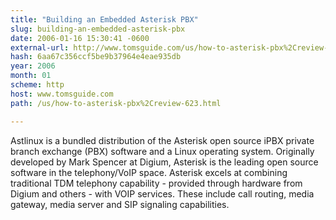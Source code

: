 ```yaml
---
title: "Building an Embedded Asterisk PBX"
slug: building-an-embedded-asterisk-pbx
date: 2006-01-16 15:30:41 -0600
external-url: http://www.tomsguide.com/us/how-to-asterisk-pbx%2Creview-623.html
hash: 6aa67c356ccf5be9b37964e4eae935db
year: 2006
month: 01
scheme: http
host: www.tomsguide.com
path: /us/how-to-asterisk-pbx%2Creview-623.html

---
```


Astlinux is a bundled distribution of the Asterisk open source iPBX private branch exchange (PBX) software and a Linux operating system. Originally developed by Mark Spencer at Digium, Asterisk is the leading open source software in the telephony/VoIP space. Asterisk excels at combining traditional TDM telephony capability - provided through hardware from Digium and others - with VOIP services. These include call routing, media gateway, media server and SIP signaling capabilities.
